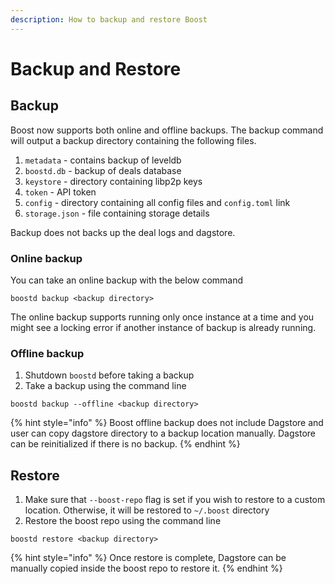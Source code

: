 ```yaml
---
description: How to backup and restore Boost
---
```


# Backup and Restore

## Backup

Boost now supports both online and offline backups. The backup command will output a backup directory containing the following files.

1. `metadata` - contains backup of leveldb
2. `boostd.db` - backup of deals database
3. `keystore` - directory containing libp2p keys
4. `token` - API token
5. `config` - directory containing all config files and `config.toml` link
6. `storage.json` - file containing storage details

Backup does not backs up the deal logs and dagstore.

### Online backup

You can take an online backup with the below command

```
boostd backup <backup directory>
```

The online backup supports running only once instance at a time and you might see a locking error if another instance of backup is already running.

### Offline backup

1. Shutdown `boostd` before taking a backup
2. Take a backup using the command line

```
boostd backup --offline <backup directory>
```

{% hint style="info" %}
Boost offline backup does not include Dagstore and user can copy dagstore directory to a backup location manually. Dagstore can be reinitialized if there is no backup.
{% endhint %}

## Restore

1. Make sure that `--boost-repo` flag is set if you wish to restore to a custom location. Otherwise, it will be restored to `~/.boost` directory
2. Restore the boost repo using the command line

```
boostd restore <backup directory>
```

{% hint style="info" %}
Once restore is complete, Dagstore can be manually copied inside the boost repo to restore it.
{% endhint %}
